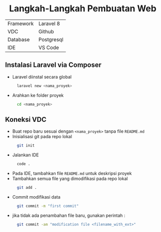 <h1 align="center">
Langkah-Langkah Pembuatan Web
</h1>

<table align="center">
  <tr>
    <td>Framework</td>
    <td>Laravel 8</td>
  </tr>
  <tr>
    <td>VDC</td>
    <td>Github</td>
  </tr>
  <tr>
    <td>Database</td>
    <td>Postgresql</td>
  </tr>
  <tr>
    <td>IDE</td>
    <td>VS Code</td>
  </tr>
</table>

## Instalasi Laravel via Composer

- Laravel diinstal secara global
  ```bash
    laravel new <nama_proyek>
  ```
- Arahkan ke folder proyek
  ```bash
    cd <nama_proyek>
  ```

## Koneksi VDC

- Buat repo baru sesuai dengan `<nama_proyek>` tanpa file `README.md`
- Inisialisasi git pada repo lokal
  ```bash
    git init
  ```
- Jalankan IDE
  ```bash
    code .
  ```
- Pada IDE, tambahkan file `README.md` untuk deskripsi proyek
- Tambahkan semua file yang dimodifikasi pada repo lokal
  ```bash
    git add .
  ```
- Commit modifikasi data
  ```bash
    git commit -m "first commit"
  ```
- jika tidak ada penambahan file baru, gunakan perintah :
  ```bash
    git commit -am "modification file <filename_with_ext>"
  ```
